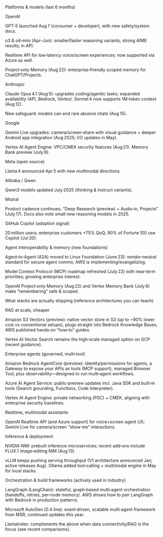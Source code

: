 Platforms & models (last 6 months)

OpenAI

GPT‑5 launched Aug 7 (consumer + developer), with new safety/system docs. 

o3 & o4‑mini (Apr–Jun): smaller/faster reasoning variants; strong AIME results; in API. 

Realtime API for low‑latency voice/screen experiences; now supported via Azure as well. 

Project‑only Memory (Aug 22): enterprise‑friendly scoped memory for ChatGPT/Projects. 


Anthropic

Claude Opus 4.1 (Aug 5): upgrades coding/agentic tasks; expanded availability (API, Bedrock, Vertex). Sonnet 4 now supports 1M‑token context (Aug 12). 

New safeguard: models can end rare abusive chats (Aug 15). 


Google

Gemini Live upgrades: camera/screen‑share with visual guidance + deeper Android app integration (Aug 2025; I/O updates in May). 

Vertex AI Agent Engine: VPC/CMEK security features (Aug 21). Memory Bank preview (July 8). 


Meta (open source)

Llama 4 announced Apr 5 with new multimodal directions. 


Alibaba / Qwen

Qwen3 models updated July 2025 (thinking & instruct variants). 


Mistral

Product cadence continues; “Deep Research (preview) + Audio‑in, Projects” (July 17). Docs also note small new reasoning models in 2025. 


GitHub Copilot (adoption signal)

20 million users; enterprise customers +75% QoQ; 90% of Fortune 100 use Copilot (Jul 30). 



Agent interoperability & memory (new foundations)

Agent‑to‑Agent (A2A) moved to Linux Foundation (June 23): vendor‑neutral standard for secure agent comms; AWS is implementing/evangelizing. 

Model Context Protocol (MCP) roadmap refreshed (July 22) with near‑term priorities; growing enterprise interest. 

OpenAI Project‑only Memory (Aug 22) and Vertex Memory Bank (July 8) make “remembering” safe & scoped. 


What stacks are actually shipping (reference architectures you can teach)

RAG at scale, cheaper

Amazon S3 Vectors (preview): native vector store in S3 (up to ~90% lower cost vs conventional setups), plugs straight into Bedrock Knowledge Bases; AWS published hands‑on “how‑to” guides. 

Vertex AI Vector Search remains the high‑scale managed option on GCP (recent guidance). 


Enterprise agents (governed, multi‑tool)

Amazon Bedrock AgentCore (preview): identity/permissions for agents, a Gateway to expose your APIs as tools (MCP support), managed Browser Tool, plus observability—designed to run multi‑agent workflows. 

Azure AI Agent Service: public‑preview updates incl. Java SDK and built‑in tools (Search grounding, Functions, Code Interpreter). 

Vertex AI Agent Engine: private networking (PSC) + CMEK, aligning with enterprise security baselines. 


Realtime, multimodal assistants

OpenAI Realtime API (and Azure support) for voice+screen agent UX; Gemini Live for camera/screen “show me” interactions. 


Inference & deployment

NVIDIA NIM: prebuilt inference microservices; recent add‑ons include FLUX.1 image‑editing NIM (Aug 13). 

vLLM keeps pushing serving throughput (V1 architecture announced Jan; active releases Aug). Ollama added tool‑calling + multimodal engine in May for local stacks. 



Orchestration & build frameworks (actively used in industry)

LangGraph (LangChain): stateful, graph‑based multi‑agent orchestration (handoffs, retries, per‑node memory). AWS shows how to pair LangGraph with Bedrock in production patterns. 

Microsoft AutoGen (0.4 line): event‑driven, scalable multi‑agent framework from MSR; continued updates this year. 

LlamaIndex: complements the above when data connectivity/RAG is the focus (see recent comparisons). 

